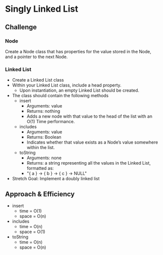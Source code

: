 # Singly Linked List

## Challenge

### Node

Create a Node class that has properties for the value stored in the Node, and a pointer to the next Node.

### Linked List

- Create a Linked List class
- Within your Linked List class, include a head property.
  - Upon instantiation, an empty Linked List should be created.
- The class should contain the following methods
  - insert
    - Arguments: value
    - Returns: nothing
    - Adds a new node with that value to the head of the list with an O(1) Time performance.
  - includes
    - Arguments: value
    - Returns: Boolean
    - Indicates whether that value exists as a Node’s value somewhere within the list.
  - toString
    - Arguments: none
    - Returns: a string representing all the values in the Linked List, formatted as:
    - "{ a } -> { b } -> { c } -> NULL"
- Stretch Goal: Implement a doubly linked list

## Approach & Efficiency

- insert
  - time = O(1)
  - space = O(n)
- includes
  - time = O(n)
  - space = O(1)
- toString
  - time = O(n)
  - space = O(n)
